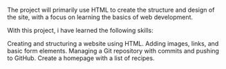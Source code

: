 The project will primarily use HTML to create the structure and design of the site, with a focus on learning the basics of web development.

With this project, i have learned the following skills:

Creating and structuring a website using HTML.
Adding images, links, and basic form elements.
Managing a Git repository with commits and pushing to GitHub.
Create a homepage with a list of recipes.
